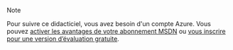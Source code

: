 > [!NOTE]
> Pour suivre ce didacticiel, vous avez besoin d'un compte Azure. Vous pouvez <a href="http://www.windowsazure.com/pricing/member-offers/msdn-benefits-details/" target="_blank">activer les avantages de votre abonnement MSDN</a> ou <a href="http://www.windowsazure.com/pricing/free-trial/" target="_blank">vous inscrire pour une version d’évaluation gratuite</a>.
> 
> 

<!---HONumber=Oct15_HO3-->
